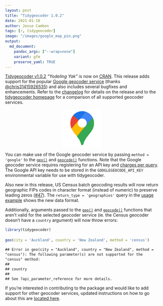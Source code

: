 ```yaml
---
layout: post
title: "Tidygeocoder 1.0.2"
date: 2021-01-18
author: Jesse Cambon
tags: [r, tidygeocoder]
image: "/images/google_map_pin.png"
output: 
  md_document:
    pandoc_args: ["--wrap=none"]
    variant: gfm
    preserve_yaml: TRUE 
---
```


[Tidygeocoder v1.0.2](https://jessecambon.github.io/tidygeocoder/index.html) *“Yodeling Yak”* is now on [CRAN](https://cran.r-project.org/package=tidygeocoder). This release adds support for the popular [Google geocoder service](https://developers.google.com/maps/documentation/javascript/geocoding) (thanks [@chris31415926535](https://github.com/chris31415926535)) and also includes several bugfixes and enhancements. Refer to the [changelog](https://jessecambon.github.io/tidygeocoder/news/index.html) for details on the release and to the [tidygeocoder homepage](https://jessecambon.github.io/tidygeocoder/#geocoder-services) for a comparison of all supported geocoder services.

<img src="/../images/google_map_pin.png" width="25%" style="display: block; margin: auto;" />

You can make use of the Google geocoder service by passing `method = 'google'` to the [`geo()`](https://jessecambon.github.io/tidygeocoder/reference/geo.html) and [`geocode()`](https://jessecambon.github.io/tidygeocoder/reference/geocode.html) functions. Note that the Google geocoder service requires registering for an API key and [charges per query](https://developers.google.com/maps/documentation/geocoding/usage-and-billing). The Google API key needs to be stored in the `GOOGLEGEOCODE_API_KEY` environmental variable for use with tidygeocoder.

Also new in this release, US Census batch geocoding results will now return geographic FIPs codes in character format (instead of numeric) to preserve leading zeros ([\#47](https://github.com/jessecambon/tidygeocoder/issues/47)). The `return_type = 'geographies'` query in the [usage example](https://jessecambon.github.io/tidygeocoder/index.html#usage) shows the new data format.

Additionally, arguments passed to the [`geo()`](https://jessecambon.github.io/tidygeocoder/reference/geo.html) and [`geocode()`](https://jessecambon.github.io/tidygeocoder/reference/geocode.html) functions that aren’t valid for the selected geocoder service (ie. the Census geocoder doesn’t have a `country` argument) will now throw errors:

``` r
library(tidygeocoder)

geo(city = 'Auckland', country = 'New Zealand', method = 'census')
```

    ## Error in geo(city = "Auckland", country = "New Zealand", method = "census"): The following parameter(s) are not supported for the "census" method:
    ## 
    ## country
    ## 
    ## See ?api_parameter_reference for more details.

If you’re interested in contributing to the package and would like to add support for other geocoder services, updated instructions on how to go about this are [located here](https://github.com/jessecambon/tidygeocoder/issues/62#issue-777707424).
